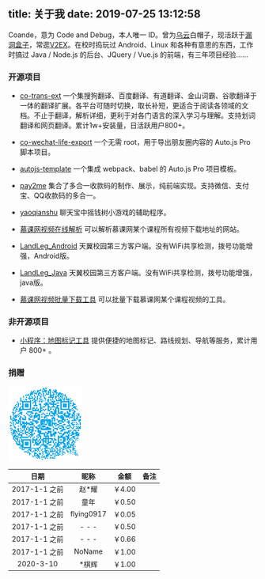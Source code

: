 title: 关于我
date: 2019-07-25 13:12:58
---

Coande，意为 Code and Debug，本人唯一 ID。曾为[乌云](http://www.wooyun.org)白帽子，现活跃于[漏洞盒子](https://www.vulbox.com)，常逛[V2EX](https://v2ex.com)。在校时捣玩过 Android、Linux 和各种有意思的东西，工作时搞过 Java / Node.js 的后台、JQuery / Vue.js 的前端，有三年项目经验……

### 开源项目

- [co-trans-ext](https://github.com/Coande/co-trans-ext)
一个集搜狗翻译、百度翻译、有道翻译、金山词霸、谷歌翻译于一体的翻译扩展。各平台可随时切换，取长补短，更适合于阅读各领域的文档。不止于翻译，解析详细，更利于对各门语言的深入学习与理解。支持划词翻译和网页翻译。累计1w+安装量，日活跃用户800+。

- [co-wechat-life-export](https://github.com/Coande/co-wechat-life-export)
一个无需 root，用于导出朋友圈内容的 Auto.js Pro 脚本项目。

- [autojs-template](https://github.com/Coande/autojs-template)
一个集成 webpack、babel 的 Auto.js Pro 项目模板。

- [pay2me](https://github.com/Coande/pay2me)
集合了多合一收款码的制作、展示，纯前端实现。支持微信、支付宝、QQ收款码的多合一。

- [yaoqianshu](https://github.com/Coande/yaoqianshu)
聊天宝中摇钱树小游戏的辅助程序。

- [慕课网视频在线解析](/2016/05/29/慕课网视频在线解析/)
可以解析慕课网某个课程所有视频下载地址的网站。

- [LandLeg_Android](/2016/05/01/LandLeg-Android/)
天翼校园第三方客户端。没有WiFi共享检测，拨号功能增强，Android版。

- [LandLeg_Java](/2016/04/16/LandLeg-Java/)
天翼校园第三方客户端。没有WiFi共享检测，拨号功能增强，java版。

- [慕课网视频批量下载工具](/2016/01/29/慕课网视频批量下载工具/)
可以批量下载慕课网某个课程视频的工具。


### 非开源项目

- [小程序：地图标记工具](/2019/06/28/小程序：地图标记工具/)
提供便捷的地图标记、路线规划、导航等服务，累计用户 800+ 。


### 捐赠

![用支付宝扫我吧←_←](/others/images/814a98bf6e26e932.png)

|     日期      |    昵称    | 金额  | 备注  |
| :-----------: | :--------: | :---: | :---: |
| 2017-1-1 之前 |   赵*耀    | ￥4.00 |       |
| 2017-1-1 之前 |    童年    | ￥0.50 |       |
| 2017-1-1 之前 | flying0917 | ￥0.05 |       |
| 2017-1-1 之前 |   - - -    | ￥0.50 |       |
| 2017-1-1 之前 |   - - -    | ￥0.66 |       |
| 2017-1-1 之前 |   NoName   | ￥1.00 |       |
| 2020-3-10     |   *棋辉    | ￥1.00 |       |